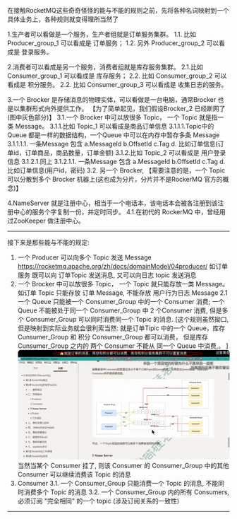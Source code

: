 在接触RocketMQ这些奇奇怪怪的能与不能的规则之前，先将各种名词映射到一个具体业务上，各种规则就变得理所当然了

1.生产者可以看做是一个服务，生产者组就是订单服务集群。
  1.1. 比如 Producer_group_1 可以看成是 订单服务；
    1.2. 另外  Producer_group_2 可以看成是 登录服务。

2.消费者可以看成是另一个服务，消费者组就是库存服务集群。
  2.1.比如 Consumer_group_1 可以看成是 库存服务；
    2.2. 比如 Consumer_group_2 可以看成是 积分服务。
      2.2. 比如 Consumer_group_3 可以看成是 收集日志的服务。

3.一个 Brocker 是存储消息的物理实体，可以看做是一台电脑，通常Brocker 也是以集群形式向外提供工作。
【为了简单起见，我们假设Brocker_2 已经断网了(图中灰色部分)】
  3.1.一个 Brocker 中可以放很多 Topic， 一个 Topic 就是指一类 Message。
    3.1.1.比如 Topic_1 可以看成是商品订单信息
      3.1.1.1.Topic中的Queue 都是一样的数据结构，一个Queue 中可以在内存中暂存多条 Message
        3.1.1.1.1. 一条Message 包含
          a.MessageId
          b.OffsetId
          c.Tag
          d. 比如订单信息(订单id，订单商品，商品数量，订单金额)
    3.1.2.比如 Topic_2 可以看成是 用户登录信息
      3.1.2.1.同上
        3.1.2.1.1. 一条Message 包含
          a.MessageId
          b.OffsetId
          c.Tag
          d. 比如订单信息(用户id，密码)
3.2. 另一个 Brocker, 【需要注意的是，一个 Topic 可以分散到多个 Brocker 机器上(这也成为分片，分片并不是RockerMQ 官方的概念)】

4.NameServer 就是注册中心，相当于一个电话本，该电话本会被各注册到该注册中心的服务个字复制一份，并定时同步。
  4.1.在初代的 RockerMQ 中，曾经用过ZooKeeper 做注册中心。

---
接下来是那些能与不能的规定:
1. 一个 Producer 可以向多个 Topic 发送 Message
   https://rocketmq.apache.org/zh/docs/domainModel/04producer/
   如订单服务 既可以向 订单Topic 发送消息, 又可以向日志 topic 发送消息
2. 一个 Brocker 中可以放很多 Topic， 一个 Topic 就只能存放一类 Message。
    如订单 Topic 只能存放 订单 Message, 不能存放 用户行为日志 Message
    2.1 一个 Queue 只能被一个 Consumer_Group 中的一个 Consumer 消费; 一个Queue 不能被处于同一个 Consumer_Group 中 2 个Consumer 消费, 
        但是多个 Consumer_Group 可以同时消费同一个 Topic 的消息.
        [这个规则虽然拗口,但是映射到实际业务就会很利索当然:
            就是订单Tipic 中的一个 Queue，库存Cunsumer_Group 和 积分 Consumer_Group 都可以消费，
            但是库存 Cunsumer_Group 之内的 两个 Consumer 不能从 同一个 Queue 中消费,。
        ]
        ![img.png](img.png)
        当然当某个 Consumer 挂了, 则该 Consumer 的 Consumer_Group 中的其他 Consumer 可以继续消费该 Topic 的消息
3. Consumer
3.1. 一个 Consumer_Group 只能消费一个 Topic 的消息, 不能同时消费多个 Topic 的消息
3.2. 一个 Consumer_Group 内的所有 Consumers, 必须订阅 "完全相同" 的一个 topic (涉及订阅关系的一致性)
---
